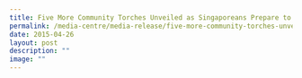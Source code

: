 ```yaml
---
title: Five More Community Torches Unveiled as Singaporeans Prepare to Rally as One
permalink: /media-centre/media-release/five-more-community-torches-unveiled-as-singaporeans-prepare-to-rally-as/
date: 2015-04-26
layout: post
description: ""
image: ""
---
```

